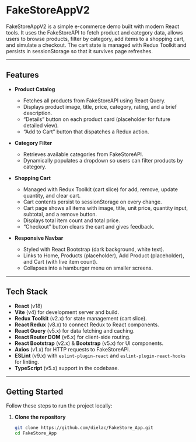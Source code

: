 # FakeStoreAppV2

FakeStoreAppV2 is a simple e-commerce demo built with modern React tools. It uses the FakeStoreAPI to fetch product and category data, allows users to browse products, filter by category, add items to a shopping cart, and simulate a checkout. The cart state is managed with Redux Toolkit and persists in sessionStorage so that it survives page refreshes.

---

## Features

- **Product Catalog**  
  - Fetches all products from FakeStoreAPI using React Query.  
  - Displays product image, title, price, category, rating, and a brief description.  
  - “Details” button on each product card (placeholder for future detailed view).  
  - “Add to Cart” button that dispatches a Redux action.

- **Category Filter**  
  - Retrieves available categories from FakeStoreAPI.  
  - Dynamically populates a dropdown so users can filter products by category.

- **Shopping Cart**  
  - Managed with Redux Toolkit (cart slice) for add, remove, update quantity, and clear cart.  
  - Cart contents persist to sessionStorage on every change.  
  - Cart page shows all items with image, title, unit price, quantity input, subtotal, and a remove button.  
  - Displays total item count and total price.  
  - “Checkout” button clears the cart and gives feedback.

- **Responsive Navbar**  
  - Styled with React Bootstrap (dark background, white text).  
  - Links to Home, Products (placeholder), Add Product (placeholder), and Cart (with live item count).  
  - Collapses into a hamburger menu on smaller screens.

---

## Tech Stack

- **React** (v18)  
- **Vite** (v4) for development server and build.  
- **Redux Toolkit** (v2.x) for state management (cart slice).  
- **React Redux** (v8.x) to connect Redux to React components.  
- **React Query** (v5.x) for data fetching and caching.  
- **React Router DOM** (v6.x) for client-side routing.  
- **React Bootstrap** (v2.x) & **Bootstrap** (v5.x) for UI components.  
- **Axios** (v1.x) for HTTP requests to FakeStoreAPI.  
- **ESLint** (v9.x) with `eslint-plugin-react` and `eslint-plugin-react-hooks` for linting.  
- **TypeScript** (v5.x) support in the codebase.

---

## Getting Started

Follow these steps to run the project locally:

1. **Clone the repository**  
   ```bash
   git clone https://github.com/dielac/FakeStore_App.git
   cd FakeStore_App

